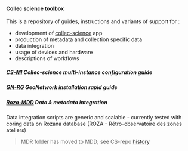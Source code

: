 #### Collec science toolbox

This is a repository of guides, instructions and variants of support for :

- development of [collec-science][] app
- production of metadata and collection specific data
- data integration
- usage of devices and hardware
- descriptions of workflows

##### [CS-MI](multi-instance_config.md) Collec-science multi-instance configuration guide
##### [GN-RG](gn_install_rapid-guide.md) GeoNetwork installation rapid guide
##### [Roza-MDD](https://github.com/zer0mode/CS-repo/tree/master/roza-MDD) Data & metadata integration
Data integration scripts are generic and scalable - currently tested with coring data on Rozana database (ROZA - Rétro-observatoire des zones ateliers)

> MDR folder has moved to MDD; see CS-repo [history]

[collec-science]: https://github.com/Irstea/collec/
[history]:https://github.com/zer0mode/CS-repo/commits/master
